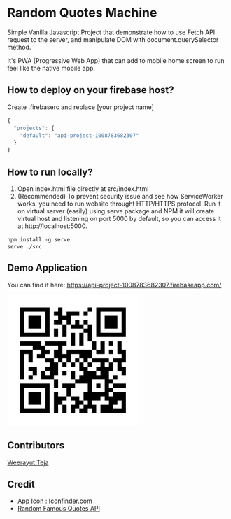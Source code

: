 # Random Quotes Machine

Simple Vanilla Javascript Project that demonstrate how to use Fetch API request to the server, and manipulate DOM with document.querySelector method.

It's PWA (Progressive Web App) that can add to mobile home screen to run feel like the native mobile app.

## How to deploy on your firebase host?

Create .firebaserc and replace [your project name]

```javascript
{
  "projects": {
    "default": "api-project-1008783682307"
  }
}
```

## How to run locally?
1) Open index.html file directly at src/index.html
2) (Recommended) To prevent security issue and see how ServiceWorker works, you need to run website throught HTTP/HTTPS protocol. Run it on virtual server (easily) using serve package and NPM it will create virtual host and listening on port 5000 by default, so you can access it at http://localhost:5000.

```
npm install -g serve
serve ./src
```

## Demo Application

You can find it here: https://api-project-1008783682307.firebaseapp.com/

![Demo App QR Code](qr.png)

## Contributors
[Weerayut Teja](https://www.github.com/wteja)

## Credit
- [App Icon : Iconfinder.com](https://www.iconfinder.com/icons/532245/bubble_cloud_communicate_communication_speech_speech_bubble_icon)
- [Random Famous Quotes API](https://rapidapi.com/andruxnet/api/random-famous-quotes)
